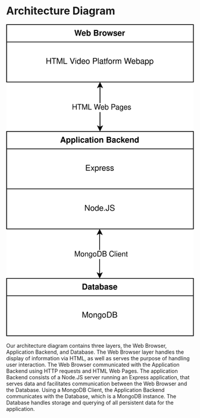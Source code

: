 # Architecture Diagram

![diagram](./architechture-diagram.svg)

Our architecture diagram contains three layers, the Web Browser,
Application Backend, and Database. The Web Browser layer handles the
display of information via HTML, as well as serves the purpose of
handling user interaction. The Web Browser communicated with the
Application Backend using HTTP requests and HTML Web Pages. The
application Backend consists of a Node.JS server running an Express
application, that serves data and facilitates communication between
the Web Browser and the Database. Using a MongoDB Client, the
Application Backend communicates with the Database, which is a MongoDB
instance. The Database handles storage and querying of all persistent
data for the application.
